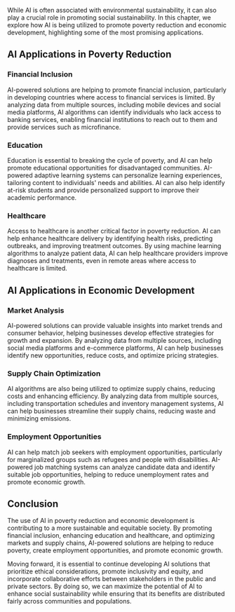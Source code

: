
While AI is often associated with environmental sustainability, it can also play a crucial role in promoting social sustainability. In this chapter, we explore how AI is being utilized to promote poverty reduction and economic development, highlighting some of the most promising applications.

AI Applications in Poverty Reduction
------------------------------------

### Financial Inclusion

AI-powered solutions are helping to promote financial inclusion, particularly in developing countries where access to financial services is limited. By analyzing data from multiple sources, including mobile devices and social media platforms, AI algorithms can identify individuals who lack access to banking services, enabling financial institutions to reach out to them and provide services such as microfinance.

### Education

Education is essential to breaking the cycle of poverty, and AI can help promote educational opportunities for disadvantaged communities. AI-powered adaptive learning systems can personalize learning experiences, tailoring content to individuals' needs and abilities. AI can also help identify at-risk students and provide personalized support to improve their academic performance.

### Healthcare

Access to healthcare is another critical factor in poverty reduction. AI can help enhance healthcare delivery by identifying health risks, predicting outbreaks, and improving treatment outcomes. By using machine learning algorithms to analyze patient data, AI can help healthcare providers improve diagnoses and treatments, even in remote areas where access to healthcare is limited.

AI Applications in Economic Development
---------------------------------------

### Market Analysis

AI-powered solutions can provide valuable insights into market trends and consumer behavior, helping businesses develop effective strategies for growth and expansion. By analyzing data from multiple sources, including social media platforms and e-commerce platforms, AI can help businesses identify new opportunities, reduce costs, and optimize pricing strategies.

### Supply Chain Optimization

AI algorithms are also being utilized to optimize supply chains, reducing costs and enhancing efficiency. By analyzing data from multiple sources, including transportation schedules and inventory management systems, AI can help businesses streamline their supply chains, reducing waste and minimizing emissions.

### Employment Opportunities

AI can help match job seekers with employment opportunities, particularly for marginalized groups such as refugees and people with disabilities. AI-powered job matching systems can analyze candidate data and identify suitable job opportunities, helping to reduce unemployment rates and promote economic growth.

Conclusion
----------

The use of AI in poverty reduction and economic development is contributing to a more sustainable and equitable society. By promoting financial inclusion, enhancing education and healthcare, and optimizing markets and supply chains, AI-powered solutions are helping to reduce poverty, create employment opportunities, and promote economic growth.

Moving forward, it is essential to continue developing AI solutions that prioritize ethical considerations, promote inclusivity and equity, and incorporate collaborative efforts between stakeholders in the public and private sectors. By doing so, we can maximize the potential of AI to enhance social sustainability while ensuring that its benefits are distributed fairly across communities and populations.
